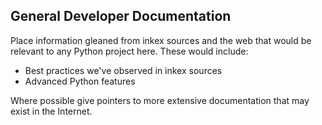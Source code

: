 ## General Developer Documentation
Place information gleaned from inkex sources and the web that would be relevant to any Python project here. These would include:
- Best practices we've observed in inkex sources
- Advanced Python features

Where possible give pointers to more extensive documentation that may exist in the Internet.
